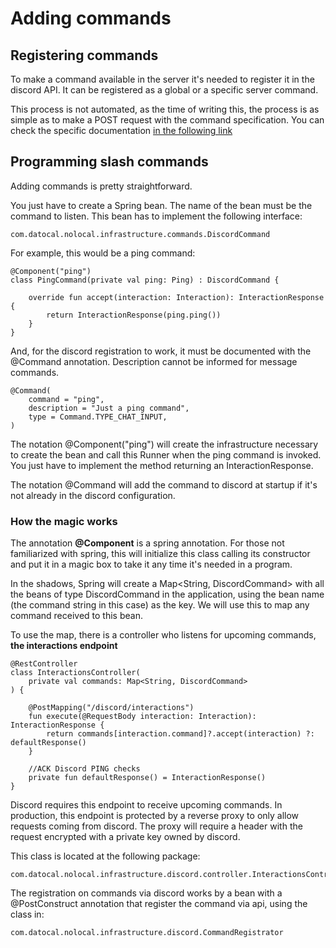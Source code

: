 # Adding commands

## Registering commands
To make a command available in the server it's needed to register it in the discord API.
It can be registered as a global or a specific server command.

This process is not automated, as the time of writing this, the process is as simple as to make a POST request with the 
command specification. You can check the specific documentation [in the following link](https://discord.com/developers/docs/interactions/application-commands#slash-commands)

## Programming slash commands

Adding commands is pretty straightforward.

You just have to create a Spring bean. The name of the bean must be the command to listen.
This bean has to implement the following interface:

    com.datocal.nolocal.infrastructure.commands.DiscordCommand

For example, this would be a ping command:

    @Component("ping")
    class PingCommand(private val ping: Ping) : DiscordCommand {
    
        override fun accept(interaction: Interaction): InteractionResponse {
            return InteractionResponse(ping.ping())
        }
    }

And, for the discord registration to work, it must be documented with the @Command annotation. Description cannot be 
informed for message commands.

    @Command(
        command = "ping",
        description = "Just a ping command",
        type = Command.TYPE_CHAT_INPUT,
    )

    
The notation @Component("ping") will create the infrastructure necessary to create the bean and call this Runner when the 
ping command is invoked. You just have to implement the method returning an InteractionResponse.

The notation @Command will add the command to discord at startup if it's not already in the discord configuration.

### How the magic works

The annotation **@Component** is a spring annotation. For those not familiarized with spring, this will initialize this class
calling its constructor and put it in a magic box to take it any time it's needed in a program.

In the shadows, Spring will create a Map<String, DiscordCommand> with all the beans of type DiscordCommand 
in the application, using the bean name (the command string in this case) as the key. We will use this to map any 
command received to this bean.

To use the map, there is a controller who listens for upcoming commands, **the interactions endpoint**


    @RestController
    class InteractionsController(
        private val commands: Map<String, DiscordCommand>
    ) {
    
        @PostMapping("/discord/interactions")
        fun execute(@RequestBody interaction: Interaction): InteractionResponse {
            return commands[interaction.command]?.accept(interaction) ?: defaultResponse()
        }
    
        //ACK Discord PING checks
        private fun defaultResponse() = InteractionResponse()
    }

Discord requires this endpoint to receive upcoming commands. In production, this endpoint is protected by a reverse proxy
to only allow requests coming from discord. The proxy will require a header with the request encrypted with a private 
key owned by discord.

This class is located at the following package:
    
    com.datocal.nolocal.infrastructure.discord.controller.InteractionsController

The registration on commands via discord works by a bean with a @PostConstruct annotation that register the command via
api, using the class in:

    com.datocal.nolocal.infrastructure.discord.CommandRegistrator